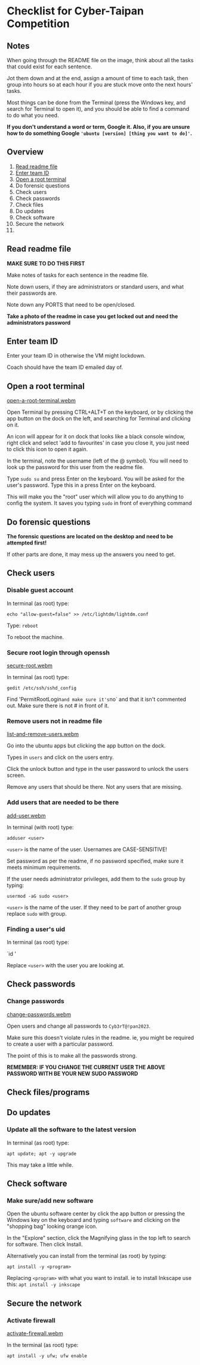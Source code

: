 # Checklist for Cyber-Taipan Competition

## Notes

When going through the README file on the image, think about all the tasks that could exist for each sentence.

Jot them down and at the end, assign a amount of time to each task, then group into hours so at each hour if you are stuck move onto the next hours' tasks.

Most things can be done from the Terminal (press the Windows key, and search for Terminal to open it), and you should be able to find a command to do what you need.

**If you don't understand a word or term, Google it. Also, if you are unsure how to do something Google `'ubuntu [version] [thing you want to do]'`.**

## Overview

1. [Read readme file](#read-readme-file)
2. [Enter team ID](#enter-team-id)
3. [Open a root terminal](#open-a-root-terminal)
4. Do forensic questions
5. Check users
6. Check passwords
7. Check files
8. Do updates
9. Check software
10. Secure the network
11. 

## Read readme file

**MAKE SURE TO DO THIS FIRST**

Make notes of tasks for each sentence in the readme file.

Note down users, if they are administrators or standard users, and what their passwords are.

Note down any PORTS that need to be open/closed.

**Take a photo of the readme in case you get locked out and need the administrators password**

## Enter team ID

Enter your team ID in otherwise the VM might lockdown.

Coach should have the team ID emailed day of.

## Open a root terminal

[open-a-root-terminal.webm](https://github.com/michael3dwards/cybertaipan/assets/29730059/d1310e7d-0633-446b-82da-1606bfecb074)

Open Terminal by pressing CTRL+ALT+T on the keyboard, or by clicking the app button on the dock on the left, and searching for Terminal and clicking on it.

An icon will appear for it on dock that looks like a black console window, right click and select 'add to favourites' in case you close it, you just need to click this icon to open it again.

In the terminal, note the username (left of the @ symbol). You will need to look up the password for this user from the readme file.

Type `sudo su` and press Enter on the keyboard. You will be asked for the user's password. Type this in a press Enter on the keyboard.

This will make you the "root" user which will allow you to do anything to config the system. It saves you typing `sudo` in front of everything command

## Do forensic questions

**The forensic questions are located on the desktop and need to be attempted first!**

If other parts are done, it may mess up the answers you need to get.

## Check users

### Disable guest account

In terminal (as root) type:

`echo "allow-guest=false" >> /etc/lightdm/lightdm.conf`

Type:
`reboot`

To reboot the machine. 

### Secure root login through openssh

[secure-root.webm](https://github.com/michael3dwards/cybertaipan/assets/29730059/699efb87-4e5e-4ac1-bef7-ec029bec3dea)

In terminal (as root) type:

`gedit /etc/ssh/sshd_config`

Find 'PermitRootLogin` and make sure it's `no` and that it isn't commented out. Make sure there is not # in front of it.

### Remove users not in readme file

[list-and-remove-users.webm](https://github.com/michael3dwards/cybertaipan/assets/29730059/dc0a3b07-8e66-49d7-9104-e6942eee4c04)

Go into the ubuntu apps but clicking the app button on the dock.

Types in `users` and click on the users entry.

Click the unlock button and type in the user password to unlock the users screen.

Remove any users that should be there. Not any users that are missing.

### Add users that are needed to be there

[add-user.webm](https://github.com/michael3dwards/cybertaipan/assets/29730059/430a3be4-3152-4da2-b11c-26143fd9f63b)

In terminal (with root) type:

`adduser <user>`

`<user>` is the name of the user. Usernames are CASE-SENSITIVE!

Set password as per the readme, if no password specified, make sure it meets minimum requirements.

If the user needs administrator privileges, add them to the `sudo` group by typing:

`usermod -aG sudo <user>`

`<user>` is the name of the user. If they need to be part of another group replace `sudo` with group.

### Finding a user's uid

In terminal (as root) type:

`id <user>'

Replace `<user>` with the user you are looking at.

## Check passwords

### Change passwords

[change-passwords.webm](https://github.com/michael3dwards/cybertaipan/assets/29730059/124a8e60-5f65-40d7-8ccb-7c737c4fcf7f)

Open users and change all passwords to `Cyb3rT@!pan2023`.

Make sure this doesn't violate rules in the readme. ie, you might be required to create a user with a particular password.

The point of this is to make all the passwords strong.

**REMEMBER: IF YOU CHANGE THE CURRENT USER THE ABOVE PASSWORD WITH BE YOUR NEW SUDO PASSWORD**

## Check files/programs



## Do updates

### Update all the software to the latest version

In terminal (as root) type:

`apt update; apt -y upgrade`

This may take a little while.

## Check software

### Make sure/add new software

Open the ubuntu software center by click the app button or pressing the Windows key on the keyboard and typing `software` and clicking on the "shopping bag" looking orange icon.

In the "Explore" section, click the Magnifying glass in the top left to search for software. Then click Install.

Alternatively you can install from the terminal (as root) by typing:

`apt install -y <program>`

Replacing `<program>` with what you want to install. ie to install Inkscape use this: `apt install -y inkscape`

## Secure the network

### Activate firewall

[activate-firewall.webm](https://github.com/michael3dwards/cybertaipan/assets/29730059/f64f4d1b-d868-45d1-b321-93cba34b94b9)

In the terminal (as root) type:

`apt install -y ufw; ufw enable`
